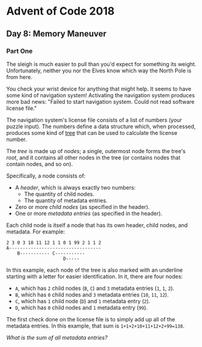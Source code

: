 # Advent of Code 2018

## Day 8: Memory Maneuver

### Part One

The sleigh is much easier to pull than you'd expect for something its weight.
Unfortunately, neither you nor the Elves know which way the North Pole is from
here.

You check your wrist device for anything that might help.  It seems to have
some kind of navigation system!  Activating the navigation system produces more
bad news: "Failed to start navigation system.  Could not read software license
file."

The navigation system's license file consists of a list of numbers (your puzzle
input).  The numbers define a data structure which, when processed, produces
some kind of [tree][1] that can be used to calculate the license number.

[1]: https://en.wikipedia.org/wiki/Tree_(data_structure)

The *tree* is made up of *nodes*; a single, outermost node forms the tree's
*root*, and it contains all other nodes in the tree (or contains nodes that
contain nodes, and so on).

Specifically, a node consists of:


- A *header*, which is always exactly two numbers:
  - The quantity of child nodes.
  - The quantity of metadata entries.
- Zero or more *child nodes* (as specified in the header).
- One or more *metadata entries* (as specified in the header).

Each child node is itself a node that has its own header, child nodes, and
metadata.  For example:

```
2 3 0 3 10 11 12 1 1 0 1 99 2 1 1 2
A----------------------------------
    B----------- C-----------
                     D-----
```

In this example, each node of the tree is also marked with an underline
starting with a letter for easier identification. In it, there are four nodes:

- `A`, which has `2` child nodes (`B`, `C`) and `3` metadata entries (`1`, `1`,
  `2`).
- `B`, which has `0` child nodes and `3` metadata entries (`10`, `11`, `12`).
- `C`, which has `1` child node (`D`) and `1` metadata entry (`2`).
- `D`, which has `0` child nodes and `1` metadata entry (`99`).

The first check done on the license file is to simply add up all of the
metadata entries.  In this example, that sum is `1+1+2+10+11+12+2+99=138`.

*What is the sum of all metadata entries?*
